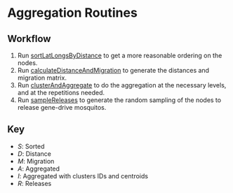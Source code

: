 # Aggregation Routines

##  Workflow

1. Run [sortLatLongsByDistance](https://github.com/Chipdelmal/MoNeT/blob/master/DataAnalysis/AggregationAndClustering/sortLatLongsByDistance.py) to get a more reasonable ordering on the nodes.
2. Run [calculateDistanceAndMigration](https://github.com/Chipdelmal/MoNeT/blob/master/DataAnalysis/AggregationAndClustering/calculateDistanceAndMigration.py) to generate the distances and migration matrix.
3. Run [clusterAndAggregate](https://github.com/Chipdelmal/MoNeT/blob/master/DataAnalysis/AggregationAndClustering/clusterAndAggregate.py) to do the aggregation at the necessary levels, and at the repetitions needed.
4. Run [sampleReleases](https://github.com/Chipdelmal/MoNeT/blob/master/DataAnalysis/AggregationAndClustering/sampleReleases.py) to generate the random sampling of the nodes to release gene-drive mosquitos.

##  Key

* *S*: Sorted
* *D*: Distance
* *M*: Migration
* *A*: Aggregated
* *I*: Aggregated with clusters IDs and centroids
* *R*: Releases

